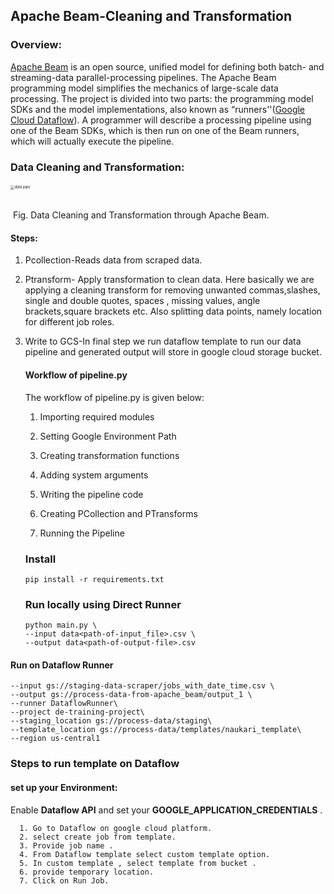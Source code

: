 ##        Apache Beam-Cleaning and Transformation

### Overview:

[Apache Beam](http://beam.apache.org/)  is an open source, unified model for defining both batch- and streaming-data parallel-processing pipelines. The Apache Beam programming model simplifies the mechanics of large-scale data processing. The project is divided into two parts: the programming model SDKs and the model implementations, also known as “runners''([Google Cloud Dataflow](http://cloud.google.com/dataflow/)). A programmer will describe a processing pipeline using one of the Beam SDKs, which is then run on one of the Beam runners, which will actually execute the pipeline.  

### Data Cleaning and Transformation:

######                            <img src="https://github.com/its-shubh9140/DE-Project/blob/main/transformations_from_staging/data%20pipe.PNG" alt="data pipe" style="zoom:40%;" />

​										                         Fig. Data Cleaning and Transformation through Apache Beam.

####    Steps:

1. Pcollection-Reads data from scraped data.

2. Ptransform- Apply transformation to clean data. Here basically we are applying a cleaning transform for removing unwanted commas,slashes, single and double quotes, spaces , missing values, angle brackets,square brackets etc. Also splitting data points, namely location for different job roles. 

3. Write to GCS-In final step we run dataflow template to run our data pipeline and generated output will store in google cloud storage bucket.

   #### Workflow of pipeline.py

   The workflow of pipeline.py is given below:

   1. Importing required modules

   2. Setting Google Environment Path

   3. Creating transformation functions

   4. Adding system arguments

   5. Writing the pipeline code

   6. Creating PCollection and PTransforms

   7. Running the Pipeline

   ### Install

   ```
   pip install -r requirements.txt
   ```

   ### Run locally using Direct Runner

   ```
   python main.py \
   --input data<path-of-input_file>.csv \
   --output data<path-of-output-file>.csv
   ```

#### Run on Dataflow Runner

```
--input gs://staging-data-scraper/jobs_with_date_time.csv \
--output gs://process-data-from-apache_beam/output_1 \
--runner DataflowRunner\
--project de-training-project\
--staging_location gs://process-data/staging\
--template_location gs://process-data/templates/naukari_template\
--region us-central1
```

### Steps to run template on Dataflow

#### set up your Environment:

Enable <b>Dataflow API</b> and set your <b> GOOGLE_APPLICATION_CREDENTIALS</b> .

      1. Go to Dataflow on google cloud platform.
      2. select create job from template.
      3. Provide job name .
      4. From Dataflow template select custom template option.
      5. In custom template , select template from bucket .
      6. provide temporary location.
      7. Click on Run Job.

